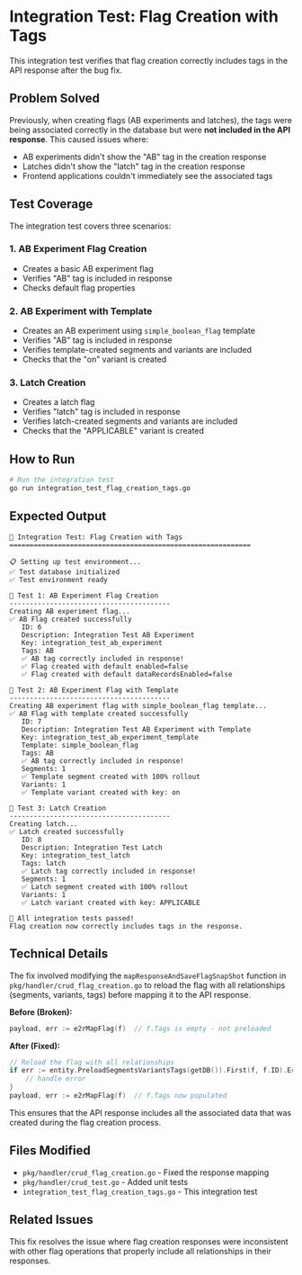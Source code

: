 # Integration Test: Flag Creation with Tags

This integration test verifies that flag creation correctly includes tags in the API response after the bug fix.

## Problem Solved

Previously, when creating flags (AB experiments and latches), the tags were being associated correctly in the database but were **not included in the API response**. This caused issues where:

- AB experiments didn't show the "AB" tag in the creation response
- Latches didn't show the "latch" tag in the creation response
- Frontend applications couldn't immediately see the associated tags

## Test Coverage

The integration test covers three scenarios:

### 1. AB Experiment Flag Creation
- Creates a basic AB experiment flag
- Verifies "AB" tag is included in response
- Checks default flag properties

### 2. AB Experiment with Template
- Creates an AB experiment using `simple_boolean_flag` template
- Verifies "AB" tag is included in response
- Verifies template-created segments and variants are included
- Checks that the "on" variant is created

### 3. Latch Creation
- Creates a latch flag
- Verifies "latch" tag is included in response
- Verifies latch-created segments and variants are included
- Checks that the "APPLICABLE" variant is created

## How to Run

```bash
# Run the integration test
go run integration_test_flag_creation_tags.go
```

## Expected Output

```
🧪 Integration Test: Flag Creation with Tags
============================================================

📋 Setting up test environment...
✅ Test database initialized
✅ Test environment ready

🧪 Test 1: AB Experiment Flag Creation
----------------------------------------
Creating AB experiment flag...
✅ AB Flag created successfully
   ID: 6
   Description: Integration Test AB Experiment
   Key: integration_test_ab_experiment
   Tags: AB
   ✅ AB tag correctly included in response!
   ✅ Flag created with default enabled=false
   ✅ Flag created with default dataRecordsEnabled=false

🧪 Test 2: AB Experiment Flag with Template
----------------------------------------
Creating AB experiment flag with simple_boolean_flag template...
✅ AB Flag with template created successfully
   ID: 7
   Description: Integration Test AB Experiment with Template
   Key: integration_test_ab_experiment_template
   Template: simple_boolean_flag
   Tags: AB
   ✅ AB tag correctly included in response!
   Segments: 1
   ✅ Template segment created with 100% rollout
   Variants: 1
   ✅ Template variant created with key: on

🧪 Test 3: Latch Creation
----------------------------------------
Creating latch...
✅ Latch created successfully
   ID: 8
   Description: Integration Test Latch
   Key: integration_test_latch
   Tags: latch
   ✅ Latch tag correctly included in response!
   Segments: 1
   ✅ Latch segment created with 100% rollout
   Variants: 1
   ✅ Latch variant created with key: APPLICABLE

🎉 All integration tests passed!
Flag creation now correctly includes tags in the response.
```

## Technical Details

The fix involved modifying the `mapResponseAndSaveFlagSnapShot` function in `pkg/handler/crud_flag_creation.go` to reload the flag with all relationships (segments, variants, tags) before mapping it to the API response.

**Before (Broken):**
```go
payload, err := e2rMapFlag(f)  // f.Tags is empty - not preloaded
```

**After (Fixed):**
```go
// Reload the flag with all relationships
if err := entity.PreloadSegmentsVariantsTags(getDB()).First(f, f.ID).Error; err != nil {
    // handle error
}
payload, err := e2rMapFlag(f)  // f.Tags now populated
```

This ensures that the API response includes all the associated data that was created during the flag creation process.

## Files Modified

- `pkg/handler/crud_flag_creation.go` - Fixed the response mapping
- `pkg/handler/crud_test.go` - Added unit tests
- `integration_test_flag_creation_tags.go` - This integration test

## Related Issues

This fix resolves the issue where flag creation responses were inconsistent with other flag operations that properly include all relationships in their responses.
